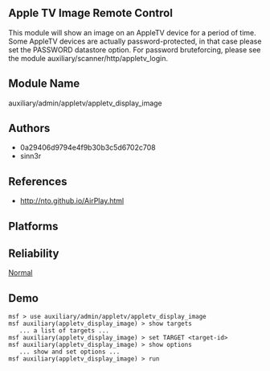 ## Apple TV Image Remote Control

This module will show an image on an AppleTV device for a 
period of time. Some AppleTV devices are actually 
password-protected, in that case please set the PASSWORD 
datastore option. For password bruteforcing, please see the 
module auxiliary/scanner/http/appletv_login.


## Module Name
auxiliary/admin/appletv/appletv_display_image

## Authors
* 0a29406d9794e4f9b30b3c5d6702c708
* sinn3r


## References
* http://nto.github.io/AirPlay.html




## Platforms


## Reliability
[Normal](https://github.com/rapid7/metasploit-framework/wiki/Exploit-Ranking)

## Demo

```
msf > use auxiliary/admin/appletv/appletv_display_image
msf auxiliary(appletv_display_image) > show targets
   ... a list of targets ...
msf auxiliary(appletv_display_image) > set TARGET <target-id>
msf auxiliary(appletv_display_image) > show options
   ... show and set options ...
msf auxiliary(appletv_display_image) > run
```
    
    